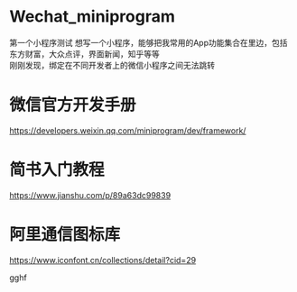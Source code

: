 # Wechat_miniprogram
第一个小程序测试  想写一个小程序，能够把我常用的App功能集合在里边，包括东方财富，大众点评，界面新闻，知乎等等  
刚刚发现，绑定在不同开发者上的微信小程序之间无法跳转
# 微信官方开发手册  
https://developers.weixin.qq.com/miniprogram/dev/framework/
# 简书入门教程
https://www.jianshu.com/p/89a63dc99839  
# 阿里通信图标库
https://www.iconfont.cn/collections/detail?cid=29


gghf
